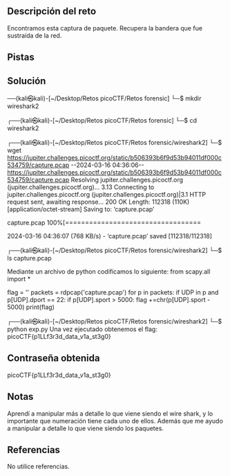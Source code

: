 ## Descripción del reto
Encontramos esta captura de paquete. Recupera la bandera que fue sustraída de la red.
## Pistas 

## Solución 
──(kali㉿kali)-[~/Desktop/Retos picoCTF/Retos forensic]
└─$ mkdir wireshark2
                                                                                                                                                                       
┌──(kali㉿kali)-[~/Desktop/Retos picoCTF/Retos forensic]
└─$ cd wireshark2 
                                                                                                                                                                       
┌──(kali㉿kali)-[~/Desktop/Retos picoCTF/Retos forensic/wireshark2]
└─$ wget https://jupiter.challenges.picoctf.org/static/b506393b6f9d53b94011df000c534759/capture.pcap
--2024-03-16 04:36:06--  https://jupiter.challenges.picoctf.org/static/b506393b6f9d53b94011df000c534759/capture.pcap
Resolving jupiter.challenges.picoctf.org (jupiter.challenges.picoctf.org)... 3.13
Connecting to jupiter.challenges.picoctf.org (jupiter.challenges.picoctf.org)|3.1
HTTP request sent, awaiting response... 200 OK
Length: 112318 (110K) [application/octet-stream]
Saving to: ‘capture.pcap’

capture.pcap                              100%[==================================

2024-03-16 04:36:07 (768 KB/s) - ‘capture.pcap’ saved [112318/112318]

                                                                                 
┌──(kali㉿kali)-[~/Desktop/Retos picoCTF/Retos forensic/wireshark2]
└─$ ls
capture.pcap

Mediante un archivo de python codificamos lo siguiente:
from scapy.all import *

flag = ''
packets = rdpcap('capture.pcap')
for p in packets:
           if UDP in p and p[UDP].dport == 22:
                   if p[UDP].sport > 5000:
                           flag +=chr(p[UDP].sport - 5000)
print(flag)

┌──(kali㉿kali)-[~/Desktop/Retos picoCTF/Retos forensic/wireshark2]
└─$ python exp.py
Una vez ejecutado obtenemos el flag: 
picoCTF{p1LLf3r3d_data_v1a_st3g0}



## Contraseña obtenida 
picoCTF{p1LLf3r3d_data_v1a_st3g0}
## Notas 
Aprendí a manipular más a detalle lo que viene siendo el wire shark, y lo importante que numeración tiene cada uno de ellos. Además que me ayudo a manipular a detalle lo que viene siendo los paquetes. 
## Referencias 
No utilice referencias.